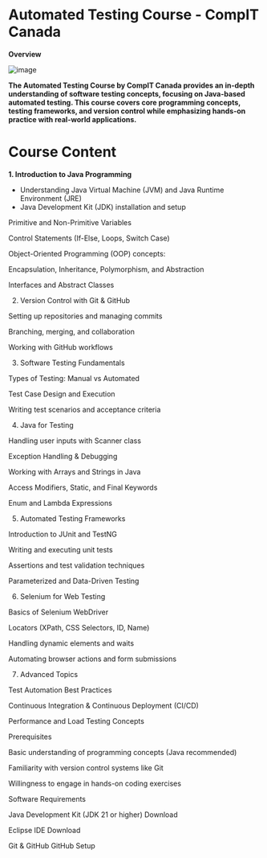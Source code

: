 # Automated Testing Course - CompIT Canada

**Overview**

![image](https://github.com/user-attachments/assets/c2e429aa-e1cd-4e9d-aec6-7f8ca5cc80d7)

**The Automated Testing Course by CompIT Canada provides an in-depth understanding of software testing concepts, focusing on Java-based automated testing. This course covers core programming concepts, testing frameworks, and version control while emphasizing hands-on practice with real-world applications.**

# Course Content

**1. Introduction to Java Programming**

* Understanding Java Virtual Machine (JVM) and Java Runtime Environment (JRE)
* Java Development Kit (JDK) installation and setup

Primitive and Non-Primitive Variables

Control Statements (If-Else, Loops, Switch Case)

Object-Oriented Programming (OOP) concepts:

Encapsulation, Inheritance, Polymorphism, and Abstraction

Interfaces and Abstract Classes

2. Version Control with Git & GitHub

Setting up repositories and managing commits

Branching, merging, and collaboration

Working with GitHub workflows

3. Software Testing Fundamentals

Types of Testing: Manual vs Automated

Test Case Design and Execution

Writing test scenarios and acceptance criteria

4. Java for Testing

Handling user inputs with Scanner class

Exception Handling & Debugging

Working with Arrays and Strings in Java

Access Modifiers, Static, and Final Keywords

Enum and Lambda Expressions

5. Automated Testing Frameworks

Introduction to JUnit and TestNG

Writing and executing unit tests

Assertions and test validation techniques

Parameterized and Data-Driven Testing

6. Selenium for Web Testing

Basics of Selenium WebDriver

Locators (XPath, CSS Selectors, ID, Name)

Handling dynamic elements and waits

Automating browser actions and form submissions

7. Advanced Topics

Test Automation Best Practices

Continuous Integration & Continuous Deployment (CI/CD)

Performance and Load Testing Concepts

Prerequisites

Basic understanding of programming concepts (Java recommended)

Familiarity with version control systems like Git

Willingness to engage in hands-on coding exercises

Software Requirements

Java Development Kit (JDK 21 or higher) Download

Eclipse IDE Download

Git & GitHub GitHub Setup

